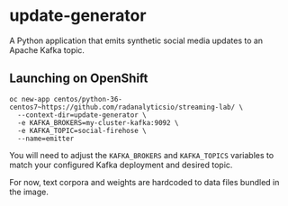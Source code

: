 # update-generator

A Python application that emits synthetic social media updates to an Apache Kafka topic.

## Launching on OpenShift

```
oc new-app centos/python-36-centos7~https://github.com/radanalyticsio/streaming-lab/ \
  --context-dir=update-generator \
  -e KAFKA_BROKERS=my-cluster-kafka:9092 \
  -e KAFKA_TOPIC=social-firehose \
  --name=emitter
```

You will need to adjust the `KAFKA_BROKERS` and `KAFKA_TOPICS` variables to match your configured
Kafka deployment and desired topic. 

For now, text corpora and weights are hardcoded to data files bundled in the image.
